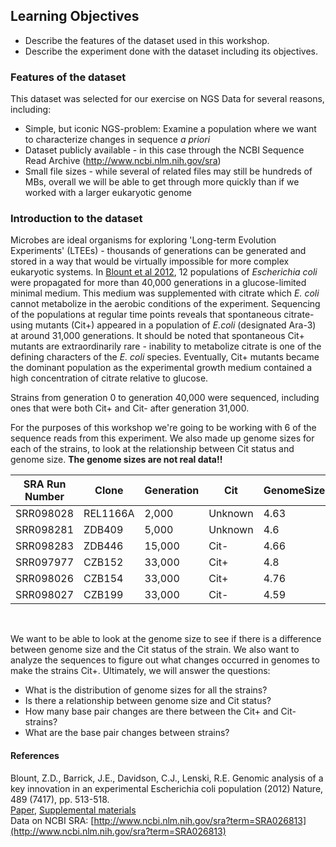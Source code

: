 
## Learning Objectives
* Describe the features of the dataset used in this workshop.
* Describe the experiment done with the dataset including its objectives.

### Features of the dataset

This dataset was selected for our exercise on NGS Data  for several reasons, including:

* Simple, but iconic NGS-problem: Examine a population where we want to characterize changes in sequence *a priori*
* Dataset publicly available - in this case through the NCBI Sequence Read Archive (http://www.ncbi.nlm.nih.gov/sra)
* Small file sizes - while several of related files may still be hundreds of MBs, overall we will be able to get through more quickly than if we worked with a larger eukaryotic genome

### Introduction to the dataset

Microbes are ideal organisms for exploring 'Long-term Evolution Experiments' (LTEEs) - thousands of generations can be generated and stored in a way that would be virtually impossible for more complex eukaryotic systems. In [Blount et al 2012](Lenski_paper.pdf), 12 populations of *Escherichia coli* were propagated for more than 40,000 generations in a glucose-limited minimal medium. This medium was supplemented with citrate which *E. coli* cannot metabolize in the aerobic conditions of the experiment. Sequencing of the populations at regular time points reveals that spontaneous citrate-using mutants (Cit+) appeared in a population of *E.coli* (designated Ara-3) at around 31,000 generations. It should be noted that spontaneous Cit+ mutants are extraordinarily rare - inability to metabolize citrate is one of the defining characters of the *E. coli* species. Eventually, Cit+ mutants became the dominant population as the experimental growth medium contained a high concentration of citrate relative to glucose.

Strains from generation 0 to generation 40,000 were sequenced, including ones that were both Cit+ and Cit- after generation 31,000.

For the purposes of this workshop we're going to be working with 6 of the sequence reads from this experiment. We also made up genome sizes for each of the strains, to look at the relationship between Cit status and genome size.  **The genome sizes are not real data!!**


| SRA Run Number | Clone | Generation | Cit | GenomeSize |
| -------------- | ----- | ---------- | ----- | ----- |
| SRR098028 | REL1166A | 2,000 | Unknown | 4.63 |
| SRR098281 | ZDB409 | 5,000 | Unknown | 4.6 |
| SRR098283 | ZDB446 | 15,000 | Cit- | 4.66 |
| SRR097977 | CZB152 | 33,000 | Cit+ | 4.8 |
| SRR098026 | CZB154 | 33,000 | Cit+ | 4.76 |
| SRR098027 | CZB199 | 33,000 | Cit- | 4.59 |


<br>

We want to be able to look at the genome size to see if there is a difference between genome size and the Cit status of the strain. We also want to analyze the sequences to figure out what changes occurred in genomes to make the strains Cit+. Ultimately, we will answer the questions:

- What is the distribution of genome sizes for all the strains?
- Is there a relationship between genome size and Cit status?
- How many base pair changes are there between the Cit+ and Cit- strains?
- What are the base pair changes between strains?


#### References

Blount, Z.D., Barrick, J.E., Davidson, C.J., Lenski, R.E.
Genomic analysis of a key innovation in an experimental Escherichia coli population (2012) Nature, 489 (7417), pp. 513-518.  
[Paper](Lenski_paper.pdf), [Supplemental materials](Lenski-s1.pdf)  
Data on NCBI SRA: [http://www.ncbi.nlm.nih.gov/sra?term=SRA026813](http://www.ncbi.nlm.nih.gov/sra?term=SRA026813)
